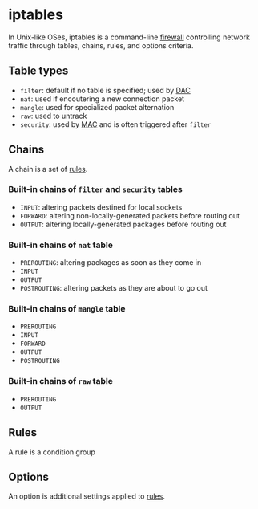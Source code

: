 # iptables

In Unix-like OSes, iptables is a command-line [firewall](README.md) controlling network traffic through tables, chains, rules, and options criteria.

## Table types

- `filter`: default if no table is specified; used by [DAC](../dac.md)
- `nat`: used if encoutering a new connection packet
- `mangle`: used for specialized packet alternation
- `raw`: used to untrack 
- `security`: used by [MAC](../mac.md) and is often triggered after `filter`

## Chains

A chain is a set of [rules](#rules).

### Built-in chains of `filter` and `security` tables

- `INPUT`: altering packets destined for local sockets
- `FORWARD`: altering non-locally-generated packets before routing out
- `OUTPUT`: altering locally-generated packages before routing out

### Built-in chains of `nat` table

- `PREROUTING`: altering packages as soon as they come in
- `INPUT`
- `OUTPUT`
- `POSTROUTING`: altering packets as they are about to go out

### Built-in chains of `mangle` table

- `PREROUTING`
- `INPUT`
- `FORWARD`
- `OUTPUT`
- `POSTROUTING`

### Built-in chains of `raw` table

- `PREROUTING`
- `OUTPUT`

## Rules

A rule is a condition group

## Options

An option is additional settings applied to [rules](#rules).